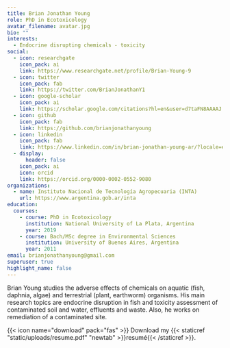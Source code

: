 ```yaml
---
title: Brian Jonathan Young
role: PhD in Ecotoxicology
avatar_filename: avatar.jpg
bio: ""
interests:
  - Endocrine disrupting chemicals - toxicity
social:
  - icon: researchgate
    icon_pack: ai
    link: https://www.researchgate.net/profile/Brian-Young-9
  - icon: twitter
    icon_pack: fab
    link: https://twitter.com/BrianJonathanY1
  - icon: google-scholar
    icon_pack: ai
    link: https://scholar.google.com/citations?hl=en&user=d7taFN8AAAAJ
  - icon: github
    icon_pack: fab
    link: https://github.com/brianjonathanyoung
  - icon: linkedin
    icon_pack: fab
    link: https://www.linkedin.com/in/brian-jonathan-young-ar/?locale=en_US
  - display:
      header: false
    icon_pack: ai
    icon: orcid
    link: https://orcid.org/0000-0002-0552-9080
organizations:
  - name: Instituto Nacional de Tecnología Agropecuaria (INTA)
    url: https://www.argentina.gob.ar/inta
education:
  courses:
    - course: PhD in Ecotoxicology
      institution: National University of La Plata, Argentina
      year: 2019
    - course: Bach/MSc degree in Environmental Sciences
      institution: University of Buenos Aires, Argentina
      year: 2011
email: brianjonathanyoung@gmail.com
superuser: true
highlight_name: false
---
```

<!--StartFragment-->

Brian Young studies the adverse effects of chemicals on aquatic (fish, daphnia, algae) and terrestrial (plant, earthworm) organisms. His main research topics are endocrine disruption in fish and toxicity assessment of contaminated soil and water, effluents and waste. Also, he works on remediation of a contaminated site.

<!--EndFragment-->

{{< icon name="download" pack="fas" >}} Download my {{< staticref "static/uploads/resume.pdf" "newtab" >}}resumé{{< /staticref >}}.

